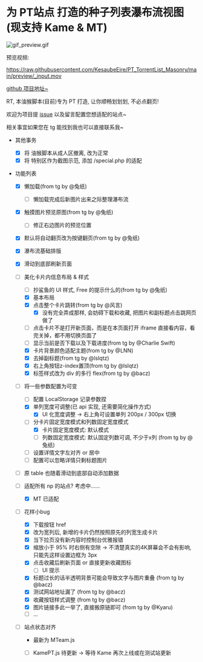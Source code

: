 # 为 PT站点 打造的种子列表瀑布流视图 (现支持 Kame & MT)

![gif_preview.gif](https://github.com/KesaubeEire/PT_TorrentList_Masonry/blob/main/preview/gif_preview.gif?raw=true)

预览视频:  

https://raw.githubusercontent.com/KesaubeEire/PT_TorrentList_Masonry/main/preview/_input.mov

<!-- https://github.com/KesaubeEire/PT_TorrentList_Masonry/blob/main/preview/_input.mov?raw=true -->

[github 项目地址~](https://github.com/KesaubeEire/PT_TorrentList_Masonry)

RT, 本油猴脚本(目前)专为 PT 打造, 让你顺畅划划划, 不必点翻页!

欢迎为项目提 [issue](https://github.com/KesaubeEire/PT_TorrentList_Masonry/issues) 以及留言配置您想适配的站点~  

相关事宜如果您在 tg 能找到我也可以直接联系我~

<!-- ![gif_preview.gif](./preview/gif_preview.gif) -->

- 其他事务
  - [x] 将 油猴脚本从成人区撤离, 改为正常
  - [x] 将 特别区作为截图示范, 添加 /special.php 的适配
- 功能列表

  - [x] 懒加载(from tg by @兔纸)
      - [ ] 懒加载完成后新图片出来之际整理瀑布流
  - [x] 触摸图片预览原图(from tg by @兔纸)
      - [ ] 修正右边图片的预览位置
  - [x] 默认将自动翻页改为按键翻页(from tg by @兔纸)
  - [x] 瀑布流基础排版
  - [x] 滑动到底部刷新页面
  - [ ] 美化卡片内信息布局 & 样式

      - [ ] 抄鲨鱼的 UI 样式, Free 的提示什么的(from tg by @兔纸)
      - [x] 基本布局
      - [x] 点击整个卡片跳转(from tg by @风言)
         - [x] 没有完全弄成那样, 会妨碍下载和收藏, 把图片和副标题点击跳网页做了
      - [ ] 点击卡片不是打开新页面，而是在本页面打开 iframe 直接看内容，看完关掉，都不用切换页面了
      - [ ] 显示当前是否下载以及下载进度(from tg by @Charlie Swift)
      - [x] 卡片背景颜色适配主题(from tg by @LNN)
      - [x] 去掉副标题(from tg by @lslqtz)
      - [x] 右上角按钮z-index置顶(from tg by @lslqtz)
      - [x] 标签样式改为 div 的多行 flex(from tg by @bacz)

  - [ ] 将一些参数配置为可变
      - [ ] 配置 LocalStorage 记录参数捏
      - [x] 单列宽度可调整(已 api 实现, 还需要简化操作方式)
         - [x] UI 化宽度调整 -> 右上角可设置单列 200px / 300px 切换
      - [ ] 分卡片固定宽度模式和列数固定宽度模式
         - [x] 卡片固定宽度模式: 默认模式
         - [ ] 列数固定宽度模式: 默认固定列数可调, 不少于x列 (from tg by @兔纸)
      - [ ] 设置详情文字左对齐 or 居中
      - [ ] 配置可以忽略详情只剩标题图片

  - [ ] 原 table 也随着滑动到底部自动添加数据
  - [ ] 适配所有 np 的站点? 考虑中......
      - [x] MT 已适配

  - [ ] 花样小bug

      - [x] 下载按钮 href
      - [x] 改为宽列后, 新增的卡片仍然按照原先的列宽生成卡片
      - [x] 当下拉页没有新内容时控制台优雅报错 
      - [x] 缩放小于 95% 时右侧有空隙 -> 不清楚真实的4K屏幕会不会有影响, 只能先这样设置边框为 3px
      - [x] 点击收藏后刷新页面 or 直接更新收藏图标
         - [ ] UI 提示
      - [x] 标题过长的话半透明背景可能会导致文字与图片重叠 (from tg by @bacz)
      - [x] 测试网站地址漏了 (from tg by @bacz)
      - [x] 收藏按钮样式调整 (from tg by @bacz)
      - [x] 图片链接多此一举了, 直接搬原链即可 (from tg by @Kyaru)
      - [ ] ...

  - [ ] 站点状态对齐
      - 最新为 MTeam.js
      - [ ] KamePT.js 待更新 -> 等待 Kame 再次上线或在测试站更新
      